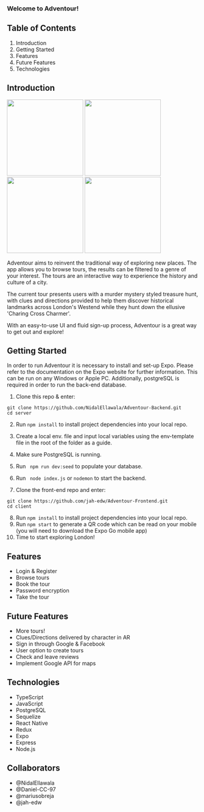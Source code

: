 ### Welcome to Adventour!

## Table of Contents

1. Introduction
2. Getting Started
3. Features
4. Future Features
5. Technologies

## Introduction

[<Img src="https://i.imgur.com/7no5t6j.png" width="200px"/>][adventour]
[<Img src="https://i.imgur.com/bvVcQYa.png" width="200px"/>][adventour]
[<Img src="https://i.imgur.com/XMHQ903.png" width="200px"/>][adventour]
[<Img src="https://i.imgur.com/fTVZsdz.png" width="200px"/>][adventour]

Adventour aims to reinvent the traditional way of exploring new places. The app allows you to browse tours, the results can be filtered to a genre of your interest. The tours are an interactive way to experience the history and culture of a city.

The current tour presents users with a murder mystery styled treasure hunt, with clues and directions provided to help them discover historical landmarks across London's Westend while they hunt down the ellusive 'Charing Cross Charmer'.

With an easy-to-use UI and fluid sign-up process, Adventour is a great way to get out and explore!

## Getting Started

In order to run Adventour it is necessary to install and set-up Expo. Please refer to the documentation on the Expo website for further information. This can be run on any Windows or Apple PC. Additionally, postgreSQL is required in order to run the back-end database.

1. Clone this repo & enter:

```
git clone https://github.com/NidalEllawala/Adventour-Backend.git
cd server
```

2. Run `npm install` to install project dependencies into your local repo.
3. Create a local env. file and input local variables using the env-template file in the root of the folder as a guide.
4. Make sure PostgreSQL is running.
5. Run ` npm run dev:seed` to populate your database.
6. Run ` node index.js` or `nodemon` to start the backend.

7. Clone the front-end repo and enter:
```
git clone https://github.com/jah-edw/Adventour-Frontend.git
cd client
```

8. Run `npm install` to install project dependencies into your local repo.
9. Run `npm start` to generate a QR code which can be read on your mobile (you will need to download the Expo Go mobile app)
10. Time to start exploring London!

## Features

- Login & Register
- Browse tours
- Book the tour
- Password encryption
- Take the tour

## Future Features

- More tours!
- Clues/Directions delivered by character in AR
- Sign in through Google & Facebook
- User option to create tours
- Check and leave reviews
- Implement Google API for maps

## Technologies

- TypeScript
- JavaScript
- PostgreSQL
- Sequelize
- React Native
- Redux
- Expo
- Express
- Node.js

## Collaborators

- @NidalEllawala
- @Daniel-CC-97
- @mariusobreja
- @jah-edw

[adventour]: https://github.com/jah-edw/Adventour-Frontend
